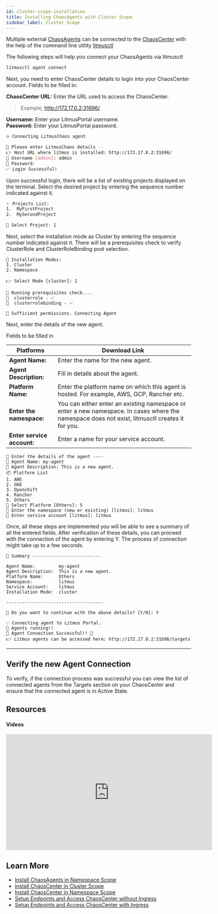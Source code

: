 ```yaml
---
id: cluster-scope-installation
title: Installing ChaosAgents with Cluster Scope
sidebar_label: Cluster Scope
---
```


Multiple external [ChaosAgents](../getting-started/chaosagents) can be connected to the [ChaosCenter](../getting-started/chaoscenter) with the help of the command line utility [litmusctl](installation)

The following steps will help you connect your ChaosAgents via litmusctl

```bash
litmusctl agent connect
```

Next, you need to enter ChaosCenter details to login into your ChaosCenter account. Fields to be filled in:

**ChaosCenter URL:** Enter the URL used to access the ChaosCenter.

> Example, http://172.17.0.2:31696/

**Username:** Enter your LitmusPortal username. <br />
**Password:** Enter your LitmusPortal password.

```bash
🔥 Connecting LitmusChaos agent

📶 Please enter LitmusChaos details --
👉 Host URL where litmus is installed: http://172.17.0.2:31696/
🤔 Username [admin]: admin
🙈 Password:
✅ Login Successful!
```

Upon successful login, there will be a list of existing projects displayed on the terminal. Select the desired project by entering the sequence number indicated against it.

```bash
✨ Projects List:
1.  MyFirstProject
2.  MySecondProject

🔎 Select Project: 1
```

Next, select the installation mode as Cluster by entering the sequence number indicated against it. There will be a prerequisites check to verify ClusterRole and ClusterRoleBinding post selection.

```shell
🔌 Installation Modes:
1. Cluster
2. Namespace

👉 Select Mode [cluster]: 1

🏃 Running prerequisites check....
🔑  clusterrole - ✅
🔑  clusterrolebinding - ✅

🌟 Sufficient permissions. Connecting Agent
```

Next, enter the details of the new agent.

Fields to be filled in <br />

| Platforms                  | Download Link                                                                                                                                   |
| -------------------------- | ----------------------------------------------------------------------------------------------------------------------------------------------- |
| **Agent Name:**            | Enter the name for the new agent.                                                                                                               |
| **Agent Description:**     | Fill in details about the agent.                                                                                                                |
| **Platform Name:**         | Enter the platform name on which this agent is hosted. For example, AWS, GCP, Rancher etc.                                                      |
| **Enter the namespace:**   | You can either enter an existing namespace or enter a new namespace. In cases where the namespace does not exist, litmusctl creates it for you. |
| **Enter service account:** | Enter a name for your service account.                                                                                                          |

```shell
🔗 Enter the details of the agent ----
🤷 Agent Name: my-agent
📘 Agent Description: This is a new agent.
📦 Platform List
1. AWS
2. GKE
3. Openshift
4. Rancher
5. Others
🔎 Select Platform [Others]: 5
📁 Enter the namespace (new or existing) [litmus]: litmus
🔑 Enter service account [litmus]: litmus
```

Once, all these steps are implemented you will be able to see a summary of all the entered fields.
After verification of these details, you can proceed with the connection of the agent by entering Y. The process of connection might take up to a few seconds.

```shell
📌 Summary --------------------------

Agent Name:         my-agent
Agent Description:  This is a new agent.
Platform Name:      Others
Namespace:          litmus
Service Account:    litmus
Installation Mode:  cluster

-------------------------------------

🤷 Do you want to continue with the above details? [Y/N]: Y

💡 Connecting agent to Litmus Portal.
🏃 Agents running!!
🚀 Agent Connection Successful!! 🎉
👉 Litmus agents can be accessed here: http://172.17.0.2:31696/targets
```

---

## **Verify the new Agent Connection**

To verify, if the connection process was successful you can view the list of connected agents from the Targets section on your ChaosCenter and ensure that the connected agent is in Active State.

## Resources

#### Videos

<iframe width="560" height="315" src="https://www.youtube.com/embed/uIVrNH2_nVI" title="YouTube video player" frameborder="0" allow="accelerometer; autoplay; clipboard-write; encrypted-media; gyroscope; picture-in-picture" allowfullscreen></iframe>

## Learn More

- [Install ChaosAgents in Namespace Scope](../getting-started/chaosagents-namespace-scope-installation)
- [Install ChaosCenter in Cluster Scope](../getting-started/chaoscenter-cluster-scope-installation)
- [Install ChaosCenter in Namespace Scope](../getting-started/chaoscenter-namespace-scope-installation)
- [Setup Endpoints and Access ChaosCenter without Ingress](../getting-started/setup-without-ingress)
- [Setup Endpoints and Access ChaosCenter with Ingress](../getting-started/setup-with-ingress)